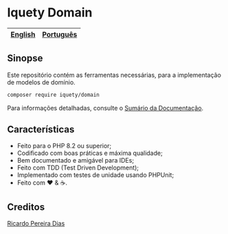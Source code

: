 # Iquety Domain

[English](../../readme.md) | [Português](leiame.md)
-- | --

## Sinopse

Este repositório contém as ferramentas necessárias, para a implementação de modelos de domínio.

```bash
composer require iquety/domain
```

Para informações detalhadas, consulte o [Sumário da Documentação](indice.md).

## Características

- Feito para o PHP 8.2 ou superior;
- Codificado com boas práticas e máxima qualidade;
- Bem documentado e amigável para IDEs;
- Feito com TDD (Test Driven Development);
- Implementado com testes de unidade usando PHPUnit;
- Feito com :heart: &amp; :coffee:.

## Creditos

[Ricardo Pereira Dias](https://www.ricardopedias.com.br)

